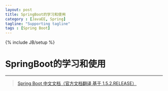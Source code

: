```yaml
---
layout: post
title: SpringBoot的学习和使用
category : [JavaEE, Spring]
tagline: "Supporting tagline"
tags : [Spring Boot]
---
```

{% include JB/setup %}
# SpringBoot的学习和使用
---

> [Spring Boot 中文文档（官方文档翻译 基于 1.5.2.RELEASE）](http://blog.geekidentity.com/spring/spring_boot_translation/)

